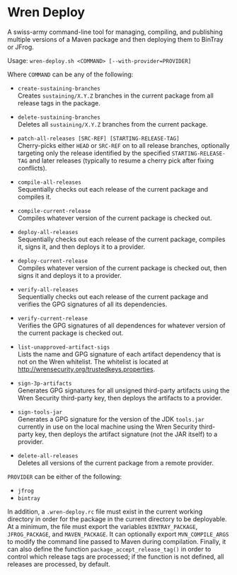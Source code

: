 # Wren Deploy
A swiss-army command-line tool for managing, compiling, and publishing multiple
versions of a Maven package and then deploying them to BinTray or JFrog.

Usage: `wren-deploy.sh <COMMAND> [--with-provider=PROVIDER]`

Where `COMMAND` can be any of the following:
  - `create-sustaining-branches`  
    Creates `sustaining/X.Y.Z` branches in the current package from all release
    tags in the package.

  - `delete-sustaining-branches`  
    Deletes all `sustaining/X.Y.Z` branches from the current package.

  - `patch-all-releases [SRC-REF] [STARTING-RELEASE-TAG]`  
    Cherry-picks either `HEAD` or `SRC-REF` on to all release branches, 
    optionally targeting only the release identified by the specified 
    `STARTING-RELEASE-TAG` and later releases (typically to resume a cherry pick 
    after fixing conflicts).

  - `compile-all-releases`  
    Sequentially checks out each release of the current package and compiles it.

  - `compile-current-release`  
    Compiles whatever version of the current package is checked out.

  - `deploy-all-releases`  
    Sequentially checks out each release of the current package, compiles it, 
    signs it, and then deploys it to a provider.

  - `deploy-current-release`  
    Compiles whatever version of the current package is checked out, then signs 
    it and deploys it to a provider.

  - `verify-all-releases`  
    Sequentially checks out each release of the current package and verifies the
    GPG signatures of all its dependencies.

  - `verify-current-release`  
    Verifies the GPG signatures of all dependences for whatever version of the 
    current package is checked out.

  - `list-unapproved-artifact-sigs`  
    Lists the name and GPG signature of each artifact dependency that is not on
    the Wren whitelist. The whitelist is located at
    http://wrensecurity.org/trustedkeys.properties.

  - `sign-3p-artifacts`  
    Generates GPG signatures for all unsigned third-party artifacts using the 
    Wren Security third-party key, then deploys the artifacts to a provider.

  - `sign-tools-jar`  
    Generates a GPG signature for the version of the JDK `tools.jar` currently 
    in use on the local machine using the Wren Security third-party key, then 
    deploys the artifact signature (not the JAR itself) to a provider.

  - `delete-all-releases`  
    Deletes all versions of the current package from a remote provider.

`PROVIDER` can be either of the following:
  - `jfrog`
  - `bintray`

In addition, a `.wren-deploy.rc` file must exist in the current working
directory in order for the package in the current directory to be deployable. At
a minimum, the file must export the variables `BINTRAY_PACKAGE`,
`JFROG_PACKAGE`, and `MAVEN_PACKAGE`. It can optionally export
`MVN_COMPILE_ARGS` to modify the command line passed to Maven during
compilation. Finally, it can also define the function
`package_accept_release_tag()` in order to control which release tags are
processed; if the function is not defined, all releases are processed, by
default.
